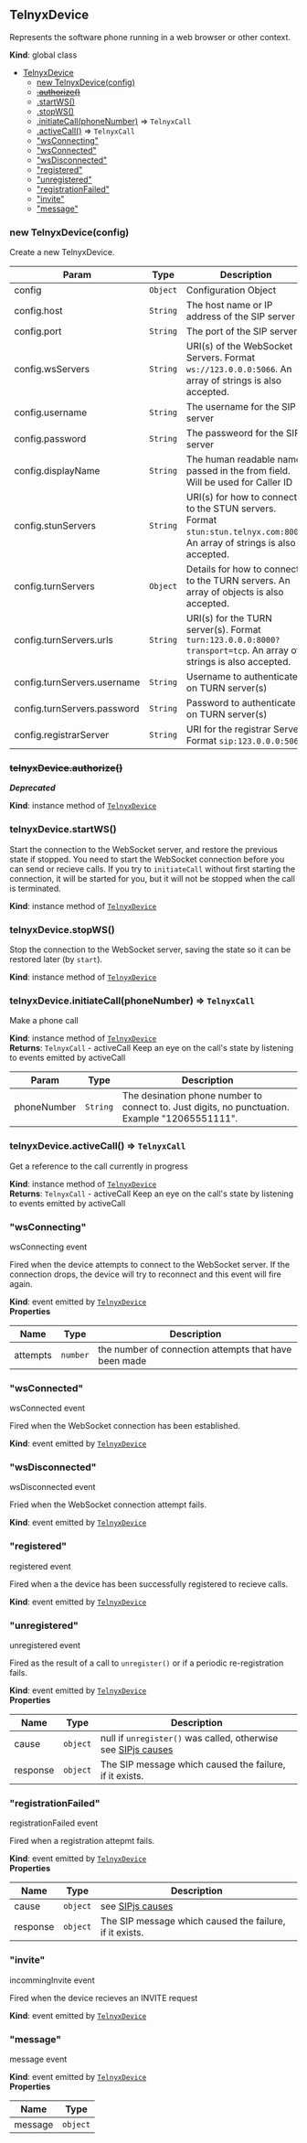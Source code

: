 <a name="TelnyxDevice"></a>

## TelnyxDevice
Represents the software phone running in a web browser or other context.

**Kind**: global class  

* [TelnyxDevice](#TelnyxDevice)
    * [new TelnyxDevice(config)](#new_TelnyxDevice_new)
    * ~~[.authorize()](#TelnyxDevice+authorize)~~
    * [.startWS()](#TelnyxDevice+startWS)
    * [.stopWS()](#TelnyxDevice+stopWS)
    * [.initiateCall(phoneNumber)](#TelnyxDevice+initiateCall) ⇒ <code>TelnyxCall</code>
    * [.activeCall()](#TelnyxDevice+activeCall) ⇒ <code>TelnyxCall</code>
    * ["wsConnecting"](#TelnyxDevice+event_wsConnecting)
    * ["wsConnected"](#TelnyxDevice+event_wsConnected)
    * ["wsDisconnected"](#TelnyxDevice+event_wsDisconnected)
    * ["registered"](#TelnyxDevice+event_registered)
    * ["unregistered"](#TelnyxDevice+event_unregistered)
    * ["registrationFailed"](#TelnyxDevice+event_registrationFailed)
    * ["invite"](#TelnyxDevice+event_invite)
    * ["message"](#TelnyxDevice+event_message)

<a name="new_TelnyxDevice_new"></a>

### new TelnyxDevice(config)
Create a new TelnyxDevice.


| Param | Type | Description |
| --- | --- | --- |
| config | <code>Object</code> | Configuration Object |
| config.host | <code>String</code> | The host name or IP address of the SIP server |
| config.port | <code>String</code> | The port of the SIP server |
| config.wsServers | <code>String</code> | URI(s) of the WebSocket Servers. Format `ws://123.0.0.0:5066`. An array of strings is also accepted. |
| config.username | <code>String</code> | The username for the SIP server |
| config.password | <code>String</code> | The passweord for the SIP server |
| config.displayName | <code>String</code> | The human readable name passed in the from field. Will be used for Caller ID |
| config.stunServers | <code>String</code> | URI(s) for how to connect to the STUN servers. Format `stun:stun.telnyx.com:8000`. An array of strings is also accepted. |
| config.turnServers | <code>Object</code> | Details for how to connect to the TURN servers. An array of objects is also accepted. |
| config.turnServers.urls | <code>String</code> | URI(s) for the TURN server(s). Format `turn:123.0.0.0:8000?transport=tcp`. An array of strings is also accepted. |
| config.turnServers.username | <code>String</code> | Username to authenticate on TURN server(s) |
| config.turnServers.password | <code>String</code> | Password to authenticate on TURN server(s) |
| config.registrarServer | <code>String</code> | URI for the registrar Server. Format `sip:123.0.0.0:5066` |

<a name="TelnyxDevice+authorize"></a>

### ~~telnyxDevice.authorize()~~
***Deprecated***

**Kind**: instance method of <code>[TelnyxDevice](#TelnyxDevice)</code>  
<a name="TelnyxDevice+startWS"></a>

### telnyxDevice.startWS()
Start the connection to the WebSocket server, and restore the previous state if stopped.
You need to start the WebSocket connection before you can send or recieve calls. If you
try to `initiateCall` without first starting the connection, it will be started for you,
but it will not be stopped when the call is terminated.

**Kind**: instance method of <code>[TelnyxDevice](#TelnyxDevice)</code>  
<a name="TelnyxDevice+stopWS"></a>

### telnyxDevice.stopWS()
Stop the connection to the WebSocket server, saving the state so it can be restored later
(by `start`).

**Kind**: instance method of <code>[TelnyxDevice](#TelnyxDevice)</code>  
<a name="TelnyxDevice+initiateCall"></a>

### telnyxDevice.initiateCall(phoneNumber) ⇒ <code>TelnyxCall</code>
Make a phone call

**Kind**: instance method of <code>[TelnyxDevice](#TelnyxDevice)</code>  
**Returns**: <code>TelnyxCall</code> - activeCall Keep an eye on the call's state by listening to events emitted by activeCall  

| Param | Type | Description |
| --- | --- | --- |
| phoneNumber | <code>String</code> | The desination phone number to connect to. Just digits, no punctuation. Example "12065551111". |

<a name="TelnyxDevice+activeCall"></a>

### telnyxDevice.activeCall() ⇒ <code>TelnyxCall</code>
Get a reference to the call currently in progress

**Kind**: instance method of <code>[TelnyxDevice](#TelnyxDevice)</code>  
**Returns**: <code>TelnyxCall</code> - activeCall Keep an eye on the call's state by listening to events emitted by activeCall  
<a name="TelnyxDevice+event_wsConnecting"></a>

### "wsConnecting"
wsConnecting event

Fired when the device attempts to connect to the WebSocket server.
If the connection drops, the device will try to reconnect and this event will fire again.

**Kind**: event emitted by <code>[TelnyxDevice](#TelnyxDevice)</code>  
**Properties**

| Name | Type | Description |
| --- | --- | --- |
| attempts | <code>number</code> | the number of connection attempts that have been made |

<a name="TelnyxDevice+event_wsConnected"></a>

### "wsConnected"
wsConnected event

Fired when the WebSocket connection has been established.

**Kind**: event emitted by <code>[TelnyxDevice](#TelnyxDevice)</code>  
<a name="TelnyxDevice+event_wsDisconnected"></a>

### "wsDisconnected"
wsDisconnected event

Fried when the WebSocket connection attempt fails.

**Kind**: event emitted by <code>[TelnyxDevice](#TelnyxDevice)</code>  
<a name="TelnyxDevice+event_registered"></a>

### "registered"
registered event

Fired when a the device has been successfully registered to recieve calls.

**Kind**: event emitted by <code>[TelnyxDevice](#TelnyxDevice)</code>  
<a name="TelnyxDevice+event_unregistered"></a>

### "unregistered"
unregistered event

Fired as the result of a call to `unregister()` or if a periodic re-registration fails.

**Kind**: event emitted by <code>[TelnyxDevice](#TelnyxDevice)</code>  
**Properties**

| Name | Type | Description |
| --- | --- | --- |
| cause | <code>object</code> | null if `unregister()` was called, otherwise see [SIPjs causes](http://sipjs.com/api/0.7.0/causes/) |
| response | <code>object</code> | The SIP message which caused the failure, if it exists. |

<a name="TelnyxDevice+event_registrationFailed"></a>

### "registrationFailed"
registrationFailed event

Fired when a registration attepmt fails.

**Kind**: event emitted by <code>[TelnyxDevice](#TelnyxDevice)</code>  
**Properties**

| Name | Type | Description |
| --- | --- | --- |
| cause | <code>object</code> | see [SIPjs causes](http://sipjs.com/api/0.7.0/causes/) |
| response | <code>object</code> | The SIP message which caused the failure, if it exists. |

<a name="TelnyxDevice+event_invite"></a>

### "invite"
incommingInvite event

Fired when the device recieves an INVITE request

**Kind**: event emitted by <code>[TelnyxDevice](#TelnyxDevice)</code>  
<a name="TelnyxDevice+event_message"></a>

### "message"
message event

**Kind**: event emitted by <code>[TelnyxDevice](#TelnyxDevice)</code>  
**Properties**

| Name | Type |
| --- | --- |
| message | <code>object</code> | 

